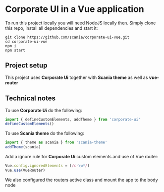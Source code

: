 # Corporate UI in a Vue application

To run this project locally you will need NodeJS locally then.
Simply clone this repo, install all dependencies and start it:
```
git clone https://github.com/scania/corporate-ui-vue.git
cd corporate-ui-vue
npm i
npm start
```

## Project setup
This project uses **Corporate Ui** together with **Scania theme** as well as **vue-router**

## Technical notes
To use **Corporate Ui** do the following:
```javascript
import { defineCustomElements, addTheme } from 'corporate-ui'
defineCustomElements()
```
To use **Scania theme** do the following:
```javascript
import { theme as scania } from 'scania-theme'
addTheme(scania)
```
Add a ignore rule for **Corporate Ui** custom elements and use of Vue router:
```javascript
Vue.config.ignoredElements = [/c-\w*/]
Vue.use(VueRouter)
```
We also configured the routers active class and mount the app to the body node
